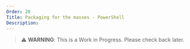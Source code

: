 ```yaml
---
Order: 20
Title: Packaging for the masses - PowerShell
Description:
---
```


> :warning: **WARNING**: This is a Work in Progress. Please check back later.